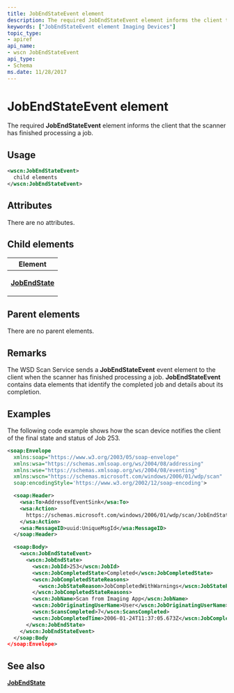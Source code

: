 ```yaml
---
title: JobEndStateEvent element
description: The required JobEndStateEvent element informs the client that the scanner has finished processing a job.
keywords: ["JobEndStateEvent element Imaging Devices"]
topic_type:
- apiref
api_name:
- wscn JobEndStateEvent
api_type:
- Schema
ms.date: 11/28/2017
---
```


# JobEndStateEvent element


The required **JobEndStateEvent** element informs the client that the scanner has finished processing a job.

## Usage

```xml
<wscn:JobEndStateEvent>
  child elements
</wscn:JobEndStateEvent>
```

## Attributes

There are no attributes.

## Child elements


<table>
<colgroup>
<col width="100%" />
</colgroup>
<thead>
<tr class="header">
<th>Element</th>
</tr>
</thead>
<tbody>
<tr class="odd">
<td><p><a href="jobendstate.md" data-raw-source="[&lt;strong&gt;JobEndState&lt;/strong&gt;](jobendstate.md)"><strong>JobEndState</strong></a></p></td>
</tr>
</tbody>
</table>

## Parent elements


There are no parent elements.

## Remarks

The WSD Scan Service sends a **JobEndStateEvent** event element to the client when the scanner has finished processing a job. **JobEndStateEvent** contains data elements that identify the completed job and details about its completion.

## Examples

The following code example shows how the scan device notifies the client of the final state and status of Job 253.

```xml
<soap:Envelope
  xmlns:soap="https://www.w3.org/2003/05/soap-envelope"
  xmlns:wsa="https://schemas.xmlsoap.org/ws/2004/08/addressing"
  xmlns:wse="https://schemas.xmlsoap.org/ws/2004/08/eventing"
  xmlns:wscn="https://schemas.microsoft.com/windows/2006/01/wdp/scan"
  soap:encodingStyle='https://www.w3.org/2002/12/soap-encoding'>

  <soap:Header>
    <wsa:To>AddressofEventSink</wsa:To>
    <wsa:Action>
      https://schemas.microsoft.com/windows/2006/01/wdp/scan/JobEndStateEvent
    </wsa:Action>
    <wsa:MessageID>uuid:UniqueMsgId</wsa:MessageID>
  </soap:Header>

  <soap:Body>
    <wscn:JobEndStateEvent>
      <wscn:JobEndState>
        <wscn:JobId>253</wscn:JobId>
        <wscn:JobCompletedState>Completed</wscn:JobCompletedState>
        <wscn:JobCompletedStateReasons>
          <wscn:JobStateReason>JobCompletedWithWarnings</wscn:JobStateReason>
        </wscn:JobCompletedStateReasons>
        <wscn:JobName>Scan from Imaging App</wscn:JobName>
        <wscn:JobOriginatingUserName>User</wscn:JobOriginatingUserName>
        <wscn:ScansCompleted>7</wscn:ScansCompleted>
        <wscn:JobCompletedTime>2006-01-24T11:37:05.673Z</wscn:JobCompletedTime>
      </wscn:JobEndState>
    </wscn:JobEndStateEvent>
  </soap:Body
</soap:Envelope>
```

## See also


[**JobEndState**](jobendstate.md)

 

 






